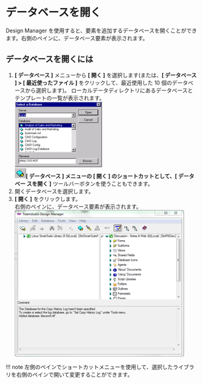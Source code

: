 # データベースを開く

Design Manager を使用すると、要素を追加するデータベースを開くことができます。右側のペインに、データベース要素が表示されます。

## データベースを開くには
1. **[ データベース ]** メニューから **[ 開く ]** を選択します(または、**[ データベース ] > [ 最近使ったファイル ]** をクリックして、最近使用した 10 個のデータベースから選択します)。
   ローカルデータディレクトリにあるデータベースとテンプレートの一覧が表示されます。  
   ![Select Database](img/dbopening.png)  
   ![Toolbar Icon](img/dbopening2.png)**[ データベース ] **メニューの **[ 開く ]** のショートカットとして、**[ データベー スを開く ]** ツールバーボタンを使うこともできます。
2. 開くデータベースを選択します。
3. **[ 開く ]** をクリックします。  
   右側のペインに、データベース要素が表示されます。  
   ![Database Pane](img/dbopening3.png)
 
!!! note
    左側のペインでショートカットメニューを使用して、選択したライブラリを右側のペインで開いて変更することができます。
